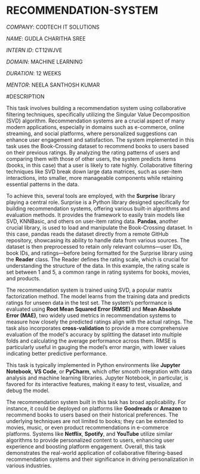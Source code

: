 # RECOMMENDATION-SYSTEM

*COMPANY*: CODTECH IT SOLUTIONS

*NAME*: GUDLA CHARITHA SREE

*INTERN ID*: CT12WJVE

*DOMAIN*: MACHINE LEARNING

*DURATION*: 12 WEEKS

*MENTOR*: NEELA SANTHOSH KUMAR

#DESCRIPTION

This task involves building a recommendation system using collaborative filtering techniques, specifically utilizing the Singular Value Decomposition (SVD) algorithm. Recommendation systems are a crucial aspect of many modern applications, especially in domains such as e-commerce, online streaming, and social platforms, where personalized suggestions can enhance user engagement and satisfaction. The system implemented in this task uses the Book-Crossing dataset to recommend books to users based on their previous ratings. By analyzing the rating patterns of users and comparing them with those of other users, the system predicts items (books, in this case) that a user is likely to rate highly. Collaborative filtering techniques like SVD break down large data matrices, such as user-item interactions, into smaller, more manageable components while retaining essential patterns in the data.

To achieve this, several tools are employed, with the **Surprise** library playing a central role. Surprise is a Python library designed specifically for building recommendation systems, offering various built-in algorithms and evaluation methods. It provides the framework to easily train models like SVD, KNNBasic, and others on user-item rating data. **Pandas**, another crucial library, is used to load and manipulate the Book-Crossing dataset. In this case, pandas reads the dataset directly from a remote GitHub repository, showcasing its ability to handle data from various sources. The dataset is then preprocessed to retain only relevant columns—user IDs, book IDs, and ratings—before being formatted for the Surprise library using the **Reader** class. The Reader defines the rating scale, which is crucial for understanding the structure of the data. In this example, the rating scale is set between 1 and 5, a common range in rating systems for books, movies, and products.

The recommendation system is trained using SVD, a popular matrix factorization method. The model learns from the training data and predicts ratings for unseen data in the test set. The system’s performance is evaluated using **Root Mean Squared Error (RMSE)** and **Mean Absolute Error (MAE)**, two widely used metrics in recommendation systems to measure how closely the predicted ratings align with the actual ratings. The task also incorporates **cross-validation** to provide a more comprehensive evaluation of the model's accuracy by splitting the dataset into multiple folds and calculating the average performance across them. RMSE is particularly useful in gauging the model’s error margin, with lower values indicating better predictive performance.

This task is typically implemented in Python environments like **Jupyter Notebook**, **VS Code**, or **PyCharm**, which offer smooth integration with data analysis and machine learning libraries. Jupyter Notebook, in particular, is favored for its interactive features, making it easy to test, visualize, and debug the model.

The recommendation system built in this task has broad applicability. For instance, it could be deployed on platforms like **Goodreads** or **Amazon** to recommend books to users based on their historical preferences. The underlying techniques are not limited to books; they can be extended to movies, music, or even product recommendations in e-commerce platforms. Systems like **Netflix**, **Spotify**, and **YouTube** utilize similar algorithms to provide personalized content to users, enhancing user experience and boosting platform engagement. Overall, this task demonstrates the real-world application of collaborative filtering-based recommendation systems and their significance in driving personalization in various industries.
